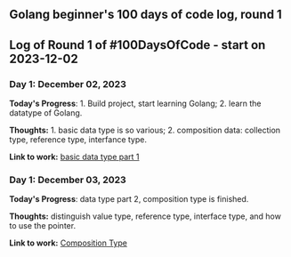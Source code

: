 ## Golang beginner's 100 days of code log, round 1

## Log of Round 1 of #100DaysOfCode - start on 2023-12-02

### Day 1: December 02, 2023

**Today's Progress**: 1. Build project, start learning Golang; 2. learn the datatype of Golang.

**Thoughts:** 1. basic data type is so various; 2. composition data: collection type, reference type, interfance type.

**Link to work:** [basic data type part 1](https://github.com/ZarkMedo/golang-beginner/commit/78c779b8508a85a42a2619d6133449cb8e1bdedc)


### Day 1: December 03, 2023

**Today's Progress**: data type part 2, composition type is finished.

**Thoughts:** distinguish value type, reference type, interface type, and how to use the pointer.

**Link to work:** [Composition Type](https://github.com/ZarkMedo/golang-beginner/commit/5018646fc8c4f8977e6e611c743610a0cee4b7ba
)